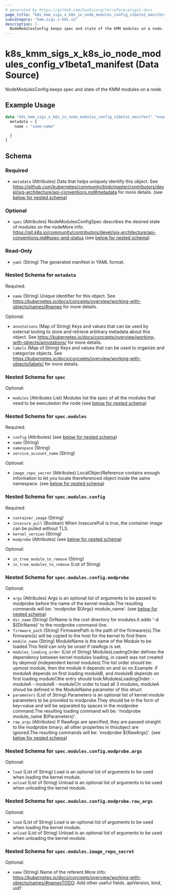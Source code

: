```yaml
---
# generated by https://github.com/hashicorp/terraform-plugin-docs
page_title: "k8s_kmm_sigs_x_k8s_io_node_modules_config_v1beta1_manifest Data Source - terraform-provider-k8s"
subcategory: "kmm.sigs.x-k8s.io"
description: |-
  NodeModulesConfig keeps spec and state of the KMM modules on a node.
---
```


# k8s_kmm_sigs_x_k8s_io_node_modules_config_v1beta1_manifest (Data Source)

NodeModulesConfig keeps spec and state of the KMM modules on a node.

## Example Usage

```terraform
data "k8s_kmm_sigs_x_k8s_io_node_modules_config_v1beta1_manifest" "example" {
  metadata = {
    name = "some-name"

  }
}
```

<!-- schema generated by tfplugindocs -->
## Schema

### Required

- `metadata` (Attributes) Data that helps uniquely identify this object. See https://github.com/kubernetes/community/blob/master/contributors/devel/sig-architecture/api-conventions.md#metadata for more details. (see [below for nested schema](#nestedatt--metadata))

### Optional

- `spec` (Attributes) NodeModulesConfigSpec describes the desired state of modules on the nodeMore info: https://git.k8s.io/community/contributors/devel/sig-architecture/api-conventions.md#spec-and-status (see [below for nested schema](#nestedatt--spec))

### Read-Only

- `yaml` (String) The generated manifest in YAML format.

<a id="nestedatt--metadata"></a>
### Nested Schema for `metadata`

Required:

- `name` (String) Unique identifier for this object. See https://kubernetes.io/docs/concepts/overview/working-with-objects/names/#names for more details.

Optional:

- `annotations` (Map of String) Keys and values that can be used by external tooling to store and retrieve arbitrary metadata about this object. See https://kubernetes.io/docs/concepts/overview/working-with-objects/annotations/ for more details.
- `labels` (Map of String) Keys and values that can be used to organize and categorize objects. See https://kubernetes.io/docs/concepts/overview/working-with-objects/labels/ for more details.


<a id="nestedatt--spec"></a>
### Nested Schema for `spec`

Optional:

- `modules` (Attributes List) Modules list the spec of all the modules that need to be executedon the node (see [below for nested schema](#nestedatt--spec--modules))

<a id="nestedatt--spec--modules"></a>
### Nested Schema for `spec.modules`

Required:

- `config` (Attributes) (see [below for nested schema](#nestedatt--spec--modules--config))
- `name` (String)
- `namespace` (String)
- `service_account_name` (String)

Optional:

- `image_repo_secret` (Attributes) LocalObjectReference contains enough information to let you locate thereferenced object inside the same namespace. (see [below for nested schema](#nestedatt--spec--modules--image_repo_secret))

<a id="nestedatt--spec--modules--config"></a>
### Nested Schema for `spec.modules.config`

Required:

- `container_image` (String)
- `insecure_pull` (Boolean) When InsecurePull is true, the container image can be pulled without TLS.
- `kernel_version` (String)
- `modprobe` (Attributes) (see [below for nested schema](#nestedatt--spec--modules--config--modprobe))

Optional:

- `in_tree_module_to_remove` (String)
- `in_tree_modules_to_remove` (List of String)

<a id="nestedatt--spec--modules--config--modprobe"></a>
### Nested Schema for `spec.modules.config.modprobe`

Optional:

- `args` (Attributes) Args is an optional list of arguments to be passed to modprobe before the name of the kernel module.The resulting commands will be: 'modprobe ${Args} module_name'. (see [below for nested schema](#nestedatt--spec--modules--config--modprobe--args))
- `dir_name` (String) DirName is the root directory for modules.It adds '-d ${DirName}' to the modprobe command-line.
- `firmware_path` (String) FirmwarePath is the path of the firmware(s).The firmware(s) will be copied to the host for the kernel to find them.
- `module_name` (String) ModuleName is the name of the Module to be loaded.This field can only be unset if rawArgs is set.
- `modules_loading_order` (List of String) ModulesLoadingOrder defines the dependency between kernel modules loading, in caseit was not created by depmod (independent kernel modules).The list order should be: upmost module, then the module it depends on and so on.Example: if moduleA depends on first loading moduleB, and moduleB depends on first loading moduleCthe entry should look:ModulesLoadingOrder:   - moduleA   - moduleB   - moduleCIn order to load all 3 modules, moduleA shoud be defined in the ModuleName parameter of this struct
- `parameters` (List of String) Parameters is an optional list of kernel module parameters to be provided to modprobe.They should be in the form of key=value and will be separated by spaces in the modprobe command.The resulting loading command will be: 'modprobe module_name ${Parameters}'.
- `raw_args` (Attributes) If RawArgs are specified, they are passed straight to the modprobe binary; all other properties in thisobject are ignored.The resulting commands will be: 'modprobe ${RawArgs}'. (see [below for nested schema](#nestedatt--spec--modules--config--modprobe--raw_args))

<a id="nestedatt--spec--modules--config--modprobe--args"></a>
### Nested Schema for `spec.modules.config.modprobe.args`

Optional:

- `load` (List of String) Load is an optional list of arguments to be used when loading the kernel module.
- `unload` (List of String) Unload is an optional list of arguments to be used when unloading the kernel module.


<a id="nestedatt--spec--modules--config--modprobe--raw_args"></a>
### Nested Schema for `spec.modules.config.modprobe.raw_args`

Optional:

- `load` (List of String) Load is an optional list of arguments to be used when loading the kernel module.
- `unload` (List of String) Unload is an optional list of arguments to be used when unloading the kernel module.




<a id="nestedatt--spec--modules--image_repo_secret"></a>
### Nested Schema for `spec.modules.image_repo_secret`

Optional:

- `name` (String) Name of the referent.More info: https://kubernetes.io/docs/concepts/overview/working-with-objects/names/#namesTODO: Add other useful fields. apiVersion, kind, uid?
